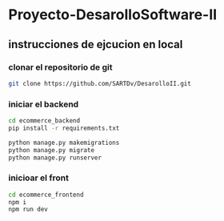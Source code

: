 # Proyecto-DesarolloSoftware-II

## instrucciones de ejcucion en local

### clonar el repositorio de git 
```bash
git clone https://github.com/SARTDv/DesarolloII.git
```

### iniciar el backend 
```bash 
cd ecommerce_backend
pip install -r requirements.txt
```
```python
python manage.py makemigrations
python manage.py migrate 
python manage.py runserver
```
### inicioar el front 

```bash 
cd ecommerce_frontend
npm i 
npm run dev 
